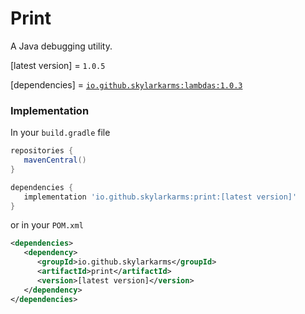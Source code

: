 # Print
A Java debugging utility.

[latest version] = `1.0.5`

[dependencies] = [`io.github.skylarkarms:lambdas:1.0.3`](https://github.com/Skylarkarms/Lambdas)


### Implementation
In your `build.gradle` file
```groovy
repositories {
   mavenCentral()
}

dependencies {
   implementation 'io.github.skylarkarms:print:[latest version]'
}
```

or in your `POM.xml`
```xml
<dependencies>
   <dependency>
      <groupId>io.github.skylarkarms</groupId>
      <artifactId>print</artifactId>
      <version>[latest version]</version>
   </dependency>
</dependencies>
```
